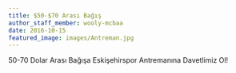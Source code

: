 ```yaml
---
title: $50-$70 Arası Bağış
author_staff_member: wooly-mcbaa 
date: 2016-10-15
featured_image: images/Antreman.jpg
---
```

50-70 Dolar Arası Bağışa Eskişehirspor Antremanına Davetlimiz Ol! 

